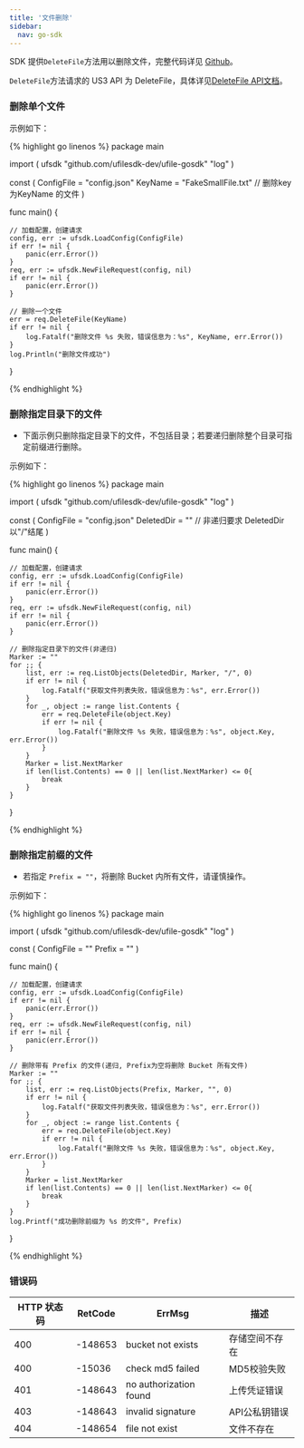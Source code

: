 ```yaml
---  
title: '文件删除'
sidebar:
  nav: go-sdk
---
```



SDK 提供`DeleteFile`方法用以删除文件，完整代码详见 [Github](https://github.com/ufilesdk-dev/ufile-gosdk/blob/master/file.go)。

`DeleteFile`方法请求的 US3 API 为 DeleteFile，具体详见[DeleteFile API文档](https://docs.ucloud.cn/api/ufile-api/delete_file)。

### 删除单个文件

示例如下：

<div class="copyable" markdown="1">

{% highlight go linenos %}
package main

import (
	ufsdk "github.com/ufilesdk-dev/ufile-gosdk"
	"log"
)

const (
	ConfigFile = "config.json"
	KeyName = "FakeSmallFile.txt" 	// 删除key为KeyName 的文件
)

func main() {

	// 加载配置，创建请求
	config, err := ufsdk.LoadConfig(ConfigFile)
	if err != nil {
		panic(err.Error())
	}
	req, err := ufsdk.NewFileRequest(config, nil)
	if err != nil {
		panic(err.Error())
	}

	// 删除一个文件
	err = req.DeleteFile(KeyName)
	if err != nil {
		log.Fatalf("删除文件 %s 失败，错误信息为：%s", KeyName, err.Error())
	}
	log.Println("删除文件成功")

}

{% endhighlight %}
</div>

### 删除指定目录下的文件

* 下面示例只删除指定目录下的文件，不包括目录；若要递归删除整个目录可指定前缀进行删除。

示例如下：

<div class="copyable" markdown="1">

{% highlight go linenos %}
package main

import (
	ufsdk "github.com/ufilesdk-dev/ufile-gosdk"
	"log"
)

const (
	ConfigFile = "config.json"
	DeletedDir = ""  // 非递归要求 DeletedDir 以"/"结尾
)

func main() {

	// 加载配置，创建请求
	config, err := ufsdk.LoadConfig(ConfigFile)
	if err != nil {
		panic(err.Error())
	}
	req, err := ufsdk.NewFileRequest(config, nil)
	if err != nil {
		panic(err.Error())
	}

	// 删除指定目录下的文件(非递归)
	Marker := ""
	for ;; {
		list, err := req.ListObjects(DeletedDir, Marker, "/", 0)
		if err != nil {
			log.Fatalf("获取文件列表失败，错误信息为：%s", err.Error())
		}
		for _, object := range list.Contents {
			err = req.DeleteFile(object.Key)
			if err != nil {
				log.Fatalf("删除文件 %s 失败，错误信息为：%s", object.Key, err.Error())
			}
		}
		Marker = list.NextMarker
		if len(list.Contents) == 0 || len(list.NextMarker) <= 0{
			break
		}
	}
}

{% endhighlight %}
</div>

### 删除指定前缀的文件

* 若指定 `Prefix = ""`，将删除 Bucket 内所有文件，请谨慎操作。

示例如下：

<div class="copyable" markdown="1">

{% highlight go linenos %}
package main

import (
	ufsdk "github.com/ufilesdk-dev/ufile-gosdk"
	"log"
)

const (
	ConfigFile = ""
	Prefix = ""
)

func main() {

	// 加载配置，创建请求
	config, err := ufsdk.LoadConfig(ConfigFile)
	if err != nil {
		panic(err.Error())
	}
	req, err := ufsdk.NewFileRequest(config, nil)
	if err != nil {
		panic(err.Error())
	}

	// 删除带有 Prefix 的文件(递归, Prefix为空将删除 Bucket 所有文件)
	Marker := ""
	for ;; {
		list, err := req.ListObjects(Prefix, Marker, "", 0)
		if err != nil {
			log.Fatalf("获取文件列表失败，错误信息为：%s", err.Error())
		}
		for _, object := range list.Contents {
			err = req.DeleteFile(object.Key)
			if err != nil {
				log.Fatalf("删除文件 %s 失败，错误信息为：%s", object.Key, err.Error())
			}
		}
		Marker = list.NextMarker
		if len(list.Contents) == 0 || len(list.NextMarker) <= 0{
			break
		}
	}
	log.Printf("成功删除前缀为 %s 的文件", Prefix)

}

{% endhighlight %}
</div>

### 错误码

| HTTP 状态码 | RetCode | ErrMsg                 | 描述                                |
| ----------- | ------- | ---------------------- | ----------------------------------- |
| 400         | -148653 | bucket not exists      | 存储空间不存在                      |
| 400         | -15036  | check md5 failed       | MD5校验失败                         |
| 401         | -148643 | no authorization found | 上传凭证错误                        |
| 403         | -148643 | invalid signature      | API公私钥错误					   |
| 404         | -148654 | file not exist         | 文件不存在                        |


